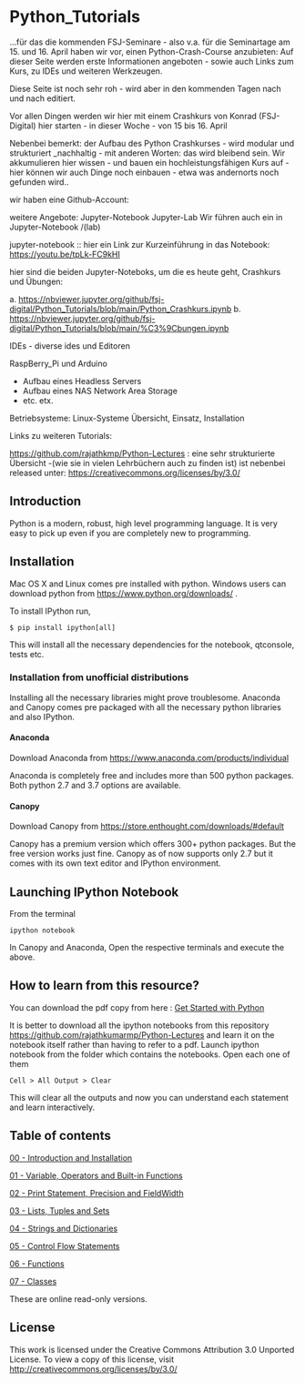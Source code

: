 # Python_Tutorials


...für das die kommenden FSJ-Seminare - also v.a. für die Seminartage am 15. und 16. April haben wir vor, einen Python-Crash-Course anzubieten: 
Auf dieser Seite werden erste Informationen angeboten - sowie auch Links zum Kurs, zu IDEs und weiteren Werkzeugen. 

Diese Seite ist noch sehr roh - wird aber in den kommenden Tagen nach und nach editiert. 


Vor allen Dingen werden wir hier mit einem Crashkurs von Konrad (FSJ-Digital) hier starten - in dieser Woche - von 15 bis 16. April


Nebenbei bemerkt: der Aufbau des Python Crashkurses - wird modular und strukturiert _nachhaltig - mit anderen Worten: das wird bleibend sein.
Wir akkumulieren hier wissen - und bauen ein hochleistungsfähigen Kurs auf -hier können wir auch Dinge noch einbauen - etwa was andernorts noch gefunden wird..

wir haben eine Github-Account:

weitere Angebote:
Jupyter-Notebook
Jupyter-Lab
Wir führen auch ein in Jupyter-Notebook /(lab)


jupyter-notebook :: hier ein Link zur Kurzeinführung in das Notebook: https://youtu.be/tpLk-FC9kHI

hier sind die beiden Jupyter-Noteboks, um die es heute geht,  Crashkurs und Übungen: 
 
a.  https://nbviewer.jupyter.org/github/fsj-digital/Python_Tutorials/blob/main/Python_Crashkurs.ipynb 
b.  https://nbviewer.jupyter.org/github/fsj-digital/Python_Tutorials/blob/main/%C3%9Cbungen.ipynb






IDEs - diverse ides und Editoren

RaspBerry_Pi und Arduino
- Aufbau eines Headless Servers
- Aufbau eines NAS Network Area Storage
- etc. etx.

Betriebsysteme:
Linux-Systeme   Übersicht, Einsatz, Installation








Links zu weiteren Tutorials: 

https://github.com/rajathkmp/Python-Lectures : eine sehr strukturierte Übersicht -(wie sie in vielen Lehrbüchern auch zu finden ist)
ist nebenbei released unter: https://creativecommons.org/licenses/by/3.0/



## Introduction

Python is a modern, robust, high level programming language. It is very easy to pick up even if you are completely new to programming.

## Installation

Mac OS X and Linux comes pre installed with python. Windows users can download python from https://www.python.org/downloads/ .

To install IPython run,

    $ pip install ipython[all]
    
This will install all the necessary dependencies for the notebook, qtconsole, tests etc.

### Installation from unofficial distributions

Installing all the necessary libraries might prove troublesome. Anaconda and Canopy comes pre packaged with all the necessary python libraries and also IPython.

#### Anaconda

Download Anaconda from https://www.anaconda.com/products/individual

Anaconda is completely free and includes more than 500 python packages. Both python 2.7 and 3.7 options are available.

#### Canopy

Download Canopy from https://store.enthought.com/downloads/#default

Canopy has a premium version which offers 300+ python packages. But the free version works just fine. Canopy as of now supports only 2.7 but it comes with its own text editor and IPython environment.

## Launching IPython Notebook

From the terminal

    ipython notebook

In Canopy and Anaconda, Open the respective terminals and execute the above.

## How to learn from this resource?

You can download the pdf copy from here : [Get Started with Python](https://github.com/rajathkumarmp/Python-Lectures/blob/master/Python.pdf)

It is better to download all the ipython notebooks from this repository https://github.com/rajathkumarmp/Python-Lectures and learn it on the notebook itself rather than having to refer to a pdf.
Launch ipython notebook from the folder which contains the notebooks. Open each one of them

    Cell > All Output > Clear
    
This will clear all the outputs and now you can understand each statement and learn interactively.

## Table of contents



[00 - Introduction and Installation](http://nbviewer.ipython.org/github/rajathkumarmp/Python-Lectures/blob/master/00.ipynb)


[01 - Variable, Operators and Built-in Functions](http://nbviewer.ipython.org/github/rajathkumarmp/Python-Lectures/blob/master/01.ipynb)


[02 - Print Statement, Precision and FieldWidth](http://nbviewer.ipython.org/github/rajathkumarmp/Python-Lectures/blob/master/02.ipynb)


[03 - Lists, Tuples and Sets](http://nbviewer.ipython.org/github/rajathkumarmp/Python-Lectures/blob/master/03.ipynb)


[04 - Strings and Dictionaries](http://nbviewer.ipython.org/github/rajathkumarmp/Python-Lectures/blob/master/04.ipynb)


[05 - Control Flow Statements](http://nbviewer.ipython.org/github/rajathkumarmp/Python-Lectures/blob/master/05.ipynb)


[06 - Functions](http://nbviewer.ipython.org/github/rajathkumarmp/Python-Lectures/blob/master/06.ipynb)


[07 - Classes](http://nbviewer.ipython.org/github/rajathkumarmp/Python-Lectures/blob/master/07.ipynb)



These are online read-only versions.

## License

This work is licensed under the Creative Commons Attribution 3.0 Unported License. To view a copy of this license, visit http://creativecommons.org/licenses/by/3.0/

